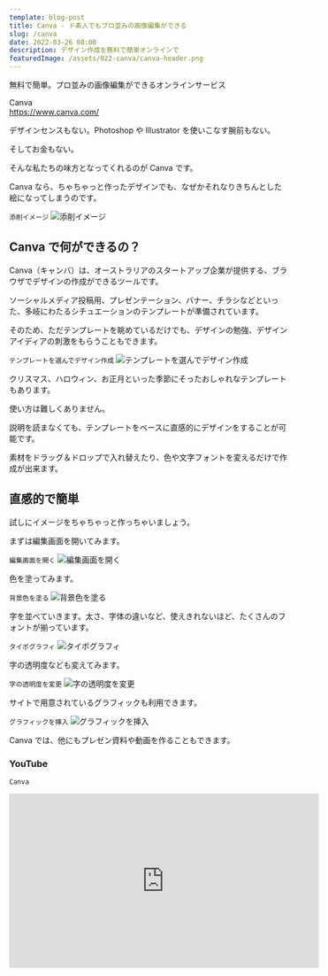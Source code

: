 ```yaml
---
template: blog-post
title: Canva - ド素人でもプロ並みの画像編集ができる
slug: /canva
date: 2022-03-26 08:00
description: デザイン作成を無料で簡単オンラインで
featuredImage: /assets/022-canva/canva-header.png
---
```


無料で簡単。プロ並みの画像編集ができるオンラインサービス

Canva  
https://www.canva.com/

デザインセンスもない。Photoshop や Illustrator を使いこなす腕前もない。

そしてお金もない。

そんな私たちの味方となってくれるのが Canva です。

Canva なら、ちゃちゃっと作ったデザインでも、なぜかそれなりきちんとした絵になってしまうのです。

`添削イメージ`
![添削イメージ](./assets/022-canva/screencapture-edit-image-on-canva.png)

## Canva で何ができるの？

Canva（キャンバ）は、オーストラリアのスタートアップ企業が提供する、ブラウザでデザインの作成ができるツールです。

ソーシャルメディア投稿用、プレゼンテーション、バナー、チラシなどといった、多岐にわたるシチュエーションのテンプレートが準備されています。

そのため、ただテンプレートを眺めているだけでも、デザインの勉強、デザインアイディアの刺激をもらうこともできます。

`テンプレートを選んでデザイン作成`
![テンプレートを選んでデザイン作成](./assets/022-canva/select-template.png)

クリスマス、ハロウィン、お正月といった季節にそったおしゃれなテンプレートもあります。

使い方は難しくありません。

説明を読まなくても、テンプレートをベースに直感的にデザインをすることが可能です。

素材をドラッグ＆ドロップで入れ替えたり、色や文字フォントを変えるだけで作成が出来ます。

## 直感的で簡単

試しにイメージをちゃちゃっと作っちゃいましょう。

まずは編集画面を開いてみます。

`編集画面を開く`
![編集画面を開く](./assets/022-canva/1.png)

色を塗ってみます。

`背景色を塗る`
![背景色を塗る](./assets/022-canva/2.png)

字を並べていきます。太さ、字体の違いなど、使えきれないほど、たくさんのフォントが揃っています。

`タイポグラフィ`
![タイポグラフィ](./assets/022-canva/3.png)

字の透明度なども変えてみます。

`字の透明度を変更`
![字の透明度を変更](./assets/022-canva/4.png)

サイトで用意されているグラフィックも利用できます。

`グラフィックを挿入`
![グラフィックを挿入](./assets/022-canva/5.png)

Canva では、他にもプレゼン資料や動画を作ることもできます。

### YouTube

`Canva`  
<iframe width="560" height="315" src="https://www.youtube.com/embed/MGNq1dm2wUM" title="YouTube video player" frameborder="0" allow="accelerometer; autoplay; clipboard-write; encrypted-media; gyroscope; picture-in-picture" allowfullscreen></iframe>

